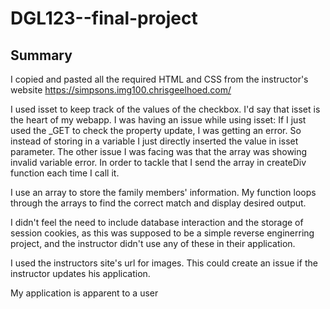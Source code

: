 # DGL123--final-project

## Summary
I copied and pasted all the required HTML and CSS from the instructor's website https://simpsons.img100.chrisgeelhoed.com/ 

I used isset to keep track of the values of the checkbox. I'd say that isset is the heart of my webapp. I was having an issue while using isset: If I just used the _GET to check the property update, I was getting an error. So instead of storing in a variable I just directly inserted the value in isset parameter.
The other issue I was facing was that the array was showing invalid variable error. In order to tackle that I send the array in createDiv function each time I call it.

I use an array to store the family members' information. My function loops through the arrays to find the correct match and display desired output.

I didn't feel the need to include database interaction and the storage of session cookies, as this was supposed to be a simple reverse enginerring project, and the instructor didn't use any of these in their application.

I used the instructors site's url for images. This could create an issue if the instructor updates his application.

My application is apparent to a user
